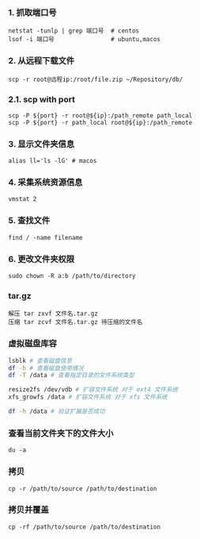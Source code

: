 ### 1. 抓取端口号
```shell
netstat -tunlp | grep 端口号  # centos
lsof -i 端口号                # ubuntu,macos
```

### 2. 从远程下载文件
```shell
scp -r root@远程ip:/root/file.zip ~/Repository/db/
```

### 2.1. scp with port
```shell
scp -P ${port} -r root@${ip}:/path_remote path_local
scp -P ${port} -r path_local root@${ip}:/path_remote
```

### 3. 显示文件夹信息
```shell
alias ll='ls -lG' # macos
```

### 4. 采集系统资源信息
```shell
vmstat 2
```
### 5. 查找文件
```shell
find / -name filename
```

### 6. 更改文件夹权限
```shell
sudo chown -R a:b /path/to/directory
```

### tar.gz
```shell
解压 tar zxvf 文件名.tar.gz
压缩 tar zcvf 文件名.tar.gz 待压缩的文件名
```

### 虚拟磁盘库容
```bash
lsblk # 查看磁盘信息
df -h # 查看磁盘使用情况
df -T /data # 查看指定目录的文件系统类型

resize2fs /dev/vdb # 扩容文件系统 对于 ext4 文件系统
xfs_growfs /data # 扩容文件系统 对于 xfs 文件系统

df -h /data # 验证扩展是否成功
```

### 查看当前文件夹下的文件大小
```shell
du -a
```

### 拷贝
```shell
cp -r /path/to/source /path/to/destination
```

### 拷贝并覆盖
```shell
cp -rf /path/to/source /path/to/destination
```
